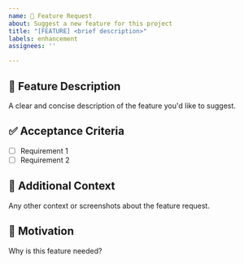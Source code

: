 ```yaml
---
name: 🚀 Feature Request
about: Suggest a new feature for this project
title: "[FEATURE] <brief description>"
labels: enhancement
assignees: ''

---
```


## 🚀 Feature Description
A clear and concise description of the feature you'd like to suggest.

## ✅ Acceptance Criteria
- [ ] Requirement 1
- [ ] Requirement 2

## 📎 Additional Context
Any other context or screenshots about the feature request.

## 🙋 Motivation
Why is this feature needed?
